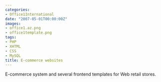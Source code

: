 ```yaml
---
categories:
- Office1International
date: "2007-05-01T00:00:00Z"
images:
- office1.az.png
- office1template.png
tags:
- PHP
- XHTML
- CSS
- MySQL
title: E-commerce websites
---
```


E-commerce system and several frontend templates for Web retail stores.

